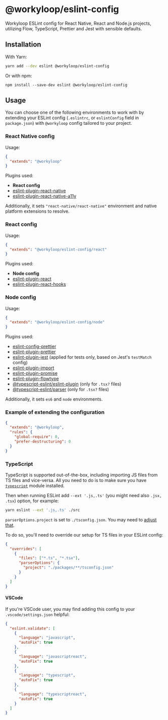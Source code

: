 # @workyloop/eslint-config

Workyloop ESLint config for React Native, React and Node.js projects, utilizing Flow, TypeScript, Prettier and Jest with sensible defaults.

## Installation

With Yarn:

```bash
yarn add --dev eslint @workyloop/eslint-config
```

Or with npm:

```
npm install --save-dev eslint @workyloop/eslint-config
```

## Usage

You can choose one of the following environments to work with by extending your ESLint config (`.eslintrc`, or `eslintConfig` field in `package.json`) with `@workyloop` config tailored to your project.

### React Native config

Usage:

```json
{
  "extends": "@workyloop"
}
```

Plugins used:

- **React config**
- [eslint-plugin-react-native](https://yarnpkg.com/en/package/eslint-plugin-react-native)
- [eslint-plugin-react-native-a11y](https://classic.yarnpkg.com/en/package/eslint-plugin-react-native-a11y)

Additionally, it sets `"react-native/react-native"` environment and native platform extensions to resolve.

### React config

Usage:

```json
{
  "extends": "@workyloop/eslint-config/react"
}
```

Plugins used:

- **Node config**
- [eslint-plugin-react](https://yarnpkg.com/en/package/eslint-plugin-react)
- [eslint-plugin-react-hooks](https://yarnpkg.com/en/package/eslint-plugin-react-hooks)

### Node config

Usage:

```json
{
  "extends": "@workyloop/eslint-config/node"
}
```

Plugins used:

- [eslint-config-prettier](https://yarnpkg.com/en/package/eslint-config-prettier)
- [eslint-plugin-prettier](https://yarnpkg.com/en/package/eslint-plugin-prettier)
- [eslint-plugin-jest](https://yarnpkg.com/en/package/eslint-plugin-jest) (applied for tests only, based on Jest's `testMatch` config)
- [eslint-plugin-import](https://yarnpkg.com/en/package/eslint-plugin-import)
- [eslint-plugin-promise](https://yarnpkg.com/en/package/eslint-plugin-promise)
- [eslint-plugin-flowtype](https://yarnpkg.com/en/package/eslint-plugin-flowtype)
- [@typescript-eslint/eslint-plugin](https://yarnpkg.com/en/package/@typescript-eslint/eslint-plugin) (only for `.tsx?` files)
- [@typescript-eslint/parser](https://yarnpkg.com/en/package/@typescript-eslint/parser) (only for `.tsx?` files)

Additionally, it sets `es6` and `node` environments.

### Example of extending the configuration

```json
{
  "extends": "@workyloop",
  "rules": {
    "global-require": 0,
    "prefer-destructuring": 0
  }
}
```

### TypeScript

TypeScript is supported out-of-the-box, including importing JS files from TS files and vice-versa. All you need to do is to make sure you have [`typescript`](https://yarnpkg.com/en/package/typescript) module installed.

Then when running ESLint add `--ext '.js,.ts'` (you might need also `.jsx, .tsx`) option, for example:

```bash
yarn eslint --ext '.js,.ts' ./src
```

`parserOptions.project` is set to `./tsconfig.json`. You may need to [adjust that](https://typescript-eslint.io/architecture/parser#project).

To do so, you'll need to override our setup for TS files in your ESLint config:

```json
{
  "overrides": [
    {
      "files": ["*.ts", "*.tsx"],
      "parserOptions": {
        "project": "./packages/**/tsconfig.json"
      }
    }
  ]
}
```

#### VSCode

If you're VSCode user, you may find adding this config to your `.vscode/settings.json` helpful:

```json
{
  "eslint.validate": [
    {
      "language": "javascript",
      "autoFix": true
    },
    {
      "language": "javascriptreact",
      "autoFix": true
    },
    {
      "language": "typescript",
      "autoFix": true
    },
    {
      "language": "typescriptreact",
      "autoFix": true
    }
  ]
}
```
